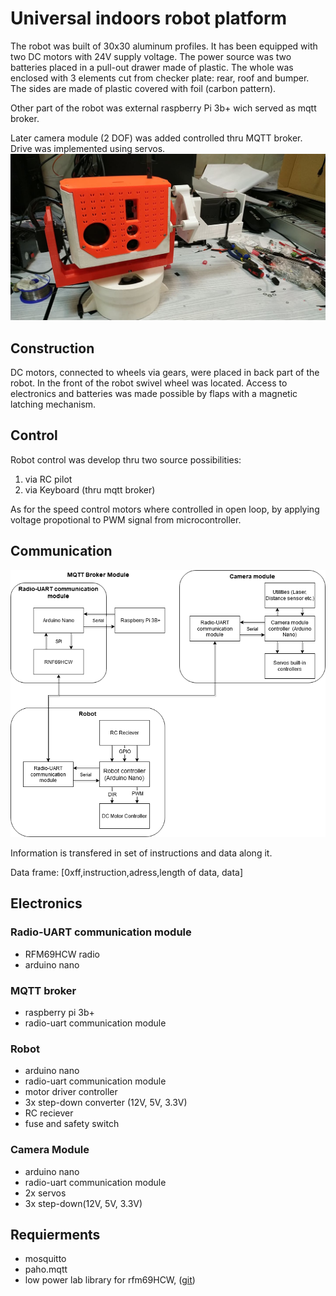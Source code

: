 # Universal indoors robot platform
The robot was built of 30x30 aluminum profiles. It has been equipped with two DC motors with 24V supply voltage. The power source was two batteries placed in a pull-out drawer made of plastic. The whole was enclosed with 3 elements cut from checker plate: rear, roof and bumper. The sides are made of plastic covered with foil (carbon pattern).

Other part of the robot was external raspberry Pi 3b+ wich served as mqtt broker.

Later camera module (2 DOF) was added controlled thru MQTT broker. Drive was implemented using servos.
![communication schematic](/images/camera_module.jpg)

## Construction
DC motors, connected to wheels via gears, were placed in back part of the robot. In the front of the robot swivel wheel was located. Access to electronics and batteries was made possible by flaps with a magnetic latching mechanism.


## Control
Robot control was develop thru two source possibilities:
1. via RC pilot
2. via Keyboard (thru mqtt broker)

As for the speed control motors where controlled in open loop, by applying voltage propotional to PWM signal from microcontroller.

## Communication
![communication schematic](/images/rob_camera.png)

Information is transfered in set of instructions and data along it.

Data frame: [0xff,instruction,adress,length of data, data]



## Electronics

### Radio-UART communication module
- RFM69HCW radio
- arduino nano

### MQTT broker
- raspberry pi 3b+
- radio-uart communication module

### Robot
- arduino nano
- radio-uart communication module
- motor driver controller
- 3x step-down converter (12V, 5V, 3.3V)
- RC reciever
- fuse and safety switch

### Camera Module
- arduino nano
- radio-uart communication module
- 2x servos
- 3x step-down(12V, 5V, 3.3V)

## Requierments

- mosquitto
- paho.mqtt
- low power lab library for rfm69HCW, ([git](https://github.com/LowPowerLab/RFM69))

